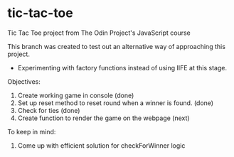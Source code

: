 # tic-tac-toe
Tic Tac Toe project from The Odin Project's JavaScript course

This branch was created to test out an alternative way of approaching this project.

- Experimenting with factory functions instead of using IIFE at this stage.


Objectives:

1. Create working game in console (done)
2. Set up reset method to reset round when a winner is found. (done)
3. Check for ties (done)
4. Create function to render the game on the webpage (next)

To keep in mind:

1. Come up with efficient solution for checkForWinner logic
